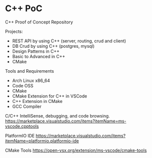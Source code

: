# C++ PoC
C++ Proof of Concept Repository

Projects:
- REST API by using C++ (server, routing, crud and client)
- DB Crud by using C++ (postgres, mysql)
- Design Patterns in C++
- Basic to Advanced in C++
- CMake

Tools and Requirements
- Arch Linux x86_64
- Code OSS
- CMake
- CMake Extension for C++ in VSCode
- C++ Extension in CMake
- GCC Compiler

C/C++ IntelliSense, debugging, and code browsing.
https://marketplace.visualstudio.com/items?itemName=ms-vscode.cpptools

PlatformIO IDE
https://marketplace.visualstudio.com/items?itemName=platformio.platformio-ide

CMake Tools
https://open-vsx.org/extension/ms-vscode/cmake-tools
